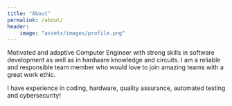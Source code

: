 ```yaml
---
title: "About"
permalink: /about/
header:
    image: "assets/images/profile.png"
---
```


Motivated and adaptive Computer Engineer with strong skills in software development as well as in hardware knowledge and circuits. 
I am a reliable and responsible team member who would love to join amazing teams with a great work ethic.

I have experience in coding, hardware, quality assurance, automated testing and cybersecurity!